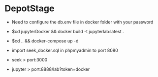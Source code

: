 # DepotStage

- Need to configure the db.env file in docker folder with your password

- $cd jupyterDocker && docker build -t jupyterlab:latest .

- $cd .. && docker-compose up -d

- import seek_docker.sql in phpmyadmin to port 8080

- seek > port:3000
- jupyter > port:8888/lab?token=docker
